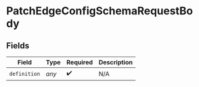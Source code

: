 # PatchEdgeConfigSchemaRequestBody


## Fields

| Field              | Type               | Required           | Description        |
| ------------------ | ------------------ | ------------------ | ------------------ |
| `definition`       | *any*              | :heavy_check_mark: | N/A                |